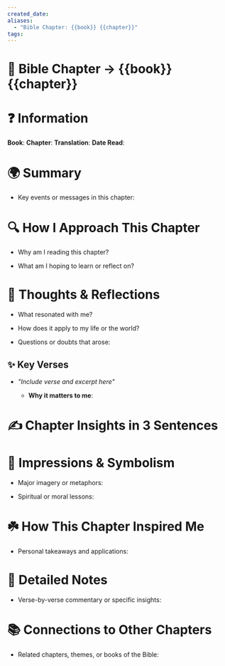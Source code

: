 ```yaml
---
created_date: 
aliases:
  - "Bible Chapter: {{book}} {{chapter}}"
tags:
---
```

# 📖 **Bible Chapter -> {{book}} {{chapter}}**

# ❓ **Information**

**Book**: **Chapter**: **Translation**: **Date Read**:

# 🌍 **Summary**

- Key events or messages in this chapter:
    

# 🔍 **How I Approach This Chapter**

- Why am I reading this chapter?
    
- What am I hoping to learn or reflect on?
    

# 🧠 **Thoughts & Reflections**

- What resonated with me?
    
- How does it apply to my life or the world?
    
- Questions or doubts that arose:
    

## ✨ **Key Verses**

- _"Include verse and excerpt here"_
    
    - **Why it matters to me**:
        

# ✍️ **Chapter Insights in 3 Sentences**

# 🎨 **Impressions & Symbolism**

- Major imagery or metaphors:
    
- Spiritual or moral lessons:
    

# ☘️ **How This Chapter Inspired Me**

- Personal takeaways and applications:
    

# 📒 **Detailed Notes**

- Verse-by-verse commentary or specific insights:
    

# 📚 **Connections to Other Chapters**

- Related chapters, themes, or books of the Bible: